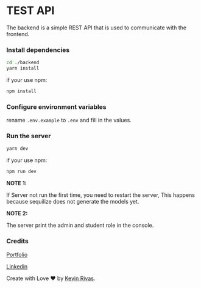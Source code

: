 # TEST API

The backend is a simple REST API that is used to communicate with the frontend.

### Install dependencies

```bash
cd ./backend
yarn install
```

if your use npm:

```bash
npm install
```

### Configure environment variables

rename `.env.example` to `.env` and fill in the values.

### Run the server

```bash
yarn dev
```

if your use npm:

```bash
npm run dev
```

**NOTE 1:**

If Server not run the first time, you need to restart the server, This happens because sequilize does not generate the models yet.

**NOTE 2:**

The server print the admin and student role in the console.

### Credits

[Portfolio](https://kevin-rivas.vercel.app)

[Linkedin](https://www.linkedin.com/in/kevin-rivas-frontend-developer/)

Create with Love ❤️ by [Kevin Rivas](https://kevin-rivas.vercel.app).
